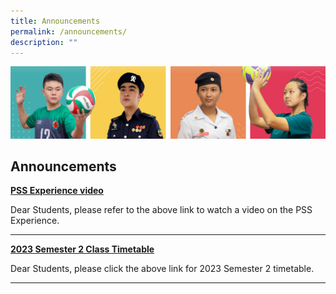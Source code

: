 ```yaml
---
title: Announcements
permalink: /announcements/
description: ""
---
```

![](/images/Our%20School/subbanner.jpg)

## Announcements


**[PSS Experience video](https://staging.d3louf41pupxe5.amplifyapp.com/our-school/school-identity/)**

Dear Students, please refer to the above link to watch a video on the PSS Experience.

--------------------------

**[2023 Semester 2 Class Timetable](https://punggolsec.moe.edu.sg/useful-links/for-students/timetable/)**

Dear Students, please click the above link for 2023 Semester 2 timetable.

--------------------------

